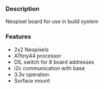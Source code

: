 ### Description

Neopixel board for use in build system

### Features

- 2x2 Neopixels
- ATtiny44 processor
- DIL switch for 8 board addresses
- i2c communication with base
- 3.3v operation
- Surface mount